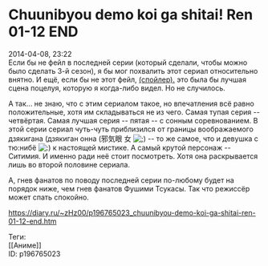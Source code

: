 Chuunibyou demo koi ga shitai! Ren 01-12 END
=============================================

   
 2014-04-08, 23:22   
  Если бы не фейл в последней серии (который сделали, чтобы можно было сделать 3-й сезон), я бы мог похвалить этот сериал относительно внятно. И ещё, если бы не этот фейл,  [(спойлер).](https://zHz00.diary.ru/p196765023.htm?index=1#linkmore196765023m1)    это была бы лучшая сцена поцелуя, которую я когда-либо видел. Но не случилось.     
   
 А так... не знаю, что с этим сериалом такое, но впечатления всё равно положительные, хотя им складываться не из чего. Самая тупая серия -- четвёртая. Самая лучшая серия -- пятая -- с сонным соревнованием. В этой серии сериал чуть-чуть приблизился от границы воображаемого дзякигана (дзякиган онна (邪気眼 女 ![;)](http://static.diary.ru/picture/1136.gif) -- то же самое, что и девушка с тю:нибё ![:)](http://static.diary.ru/picture/3.gif) к настоящей мистике. А самый крутой персонаж -- Ситимия. И именно ради неё стоит посмотреть. Хотя она раскрывается лишь во второй половине сериала.   
   
 А, гнев фанатов по поводу последней серии по-любому будет на порядок ниже, чем гнев фанатов Фушими Тсукасы. Так что режиссёр может спать спокойно.   
    
 <https://diary.ru/~zHz00/p196765023_chuunibyou-demo-koi-ga-shitai-ren-01-12-end.htm>   
   
 Теги:   
 [[Аниме]]   
 ID: p196765023